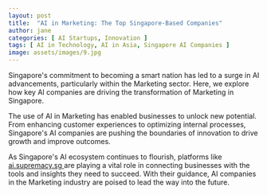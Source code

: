 ```yaml
---
layout: post
title:  "AI in Marketing: The Top Singapore-Based Companies"
author: jane
categories: [ AI Startups, Innovation ]
tags: [ AI in Technology, AI in Asia, Singapore AI Companies ]
image: assets/images/9.jpg
---
```


Singapore's commitment to becoming a smart nation has led to a surge in AI advancements, particularly within the Marketing sector. Here, we explore how key AI companies are driving the transformation of Marketing in Singapore.

The use of AI in Marketing has enabled businesses to unlock new potential. From enhancing customer experiences to optimizing internal processes, Singapore's AI companies are pushing the boundaries of innovation to drive growth and improve outcomes.

As Singapore's AI ecosystem continues to flourish, platforms like <a href="https://ai.supremacy.sg" target="_blank"> ai.supremacy.sg </a> are playing a vital role in connecting businesses with the tools and insights they need to succeed. With their guidance, AI companies in the Marketing industry are poised to lead the way into the future.
